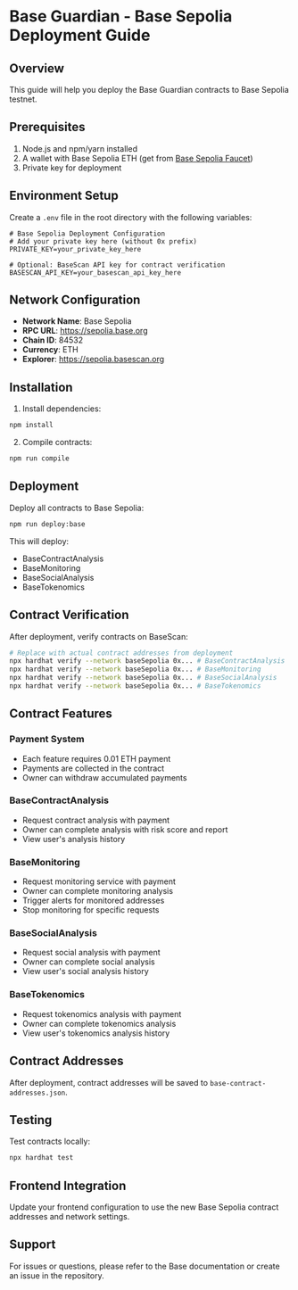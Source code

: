 # Base Guardian - Base Sepolia Deployment Guide

## Overview
This guide will help you deploy the Base Guardian contracts to Base Sepolia testnet.

## Prerequisites
1. Node.js and npm/yarn installed
2. A wallet with Base Sepolia ETH (get from [Base Sepolia Faucet](https://www.coinbase.com/faucets/base-ethereum-sepolia-faucet))
3. Private key for deployment

## Environment Setup

Create a `.env` file in the root directory with the following variables:

```env
# Base Sepolia Deployment Configuration
# Add your private key here (without 0x prefix)
PRIVATE_KEY=your_private_key_here

# Optional: BaseScan API key for contract verification
BASESCAN_API_KEY=your_basescan_api_key_here
```

## Network Configuration
- **Network Name**: Base Sepolia
- **RPC URL**: https://sepolia.base.org
- **Chain ID**: 84532
- **Currency**: ETH
- **Explorer**: https://sepolia.basescan.org

## Installation

1. Install dependencies:
```bash
npm install
```

2. Compile contracts:
```bash
npm run compile
```

## Deployment

Deploy all contracts to Base Sepolia:
```bash
npm run deploy:base
```

This will deploy:
- BaseContractAnalysis
- BaseMonitoring  
- BaseSocialAnalysis
- BaseTokenomics

## Contract Verification

After deployment, verify contracts on BaseScan:
```bash
# Replace with actual contract addresses from deployment
npx hardhat verify --network baseSepolia 0x... # BaseContractAnalysis
npx hardhat verify --network baseSepolia 0x... # BaseMonitoring
npx hardhat verify --network baseSepolia 0x... # BaseSocialAnalysis
npx hardhat verify --network baseSepolia 0x... # BaseTokenomics
```

## Contract Features

### Payment System
- Each feature requires 0.01 ETH payment
- Payments are collected in the contract
- Owner can withdraw accumulated payments

### BaseContractAnalysis
- Request contract analysis with payment
- Owner can complete analysis with risk score and report
- View user's analysis history

### BaseMonitoring
- Request monitoring service with payment
- Owner can complete monitoring analysis
- Trigger alerts for monitored addresses
- Stop monitoring for specific requests

### BaseSocialAnalysis
- Request social analysis with payment
- Owner can complete social analysis
- View user's social analysis history

### BaseTokenomics
- Request tokenomics analysis with payment
- Owner can complete tokenomics analysis
- View user's tokenomics analysis history

## Contract Addresses

After deployment, contract addresses will be saved to `base-contract-addresses.json`.

## Testing

Test contracts locally:
```bash
npx hardhat test
```

## Frontend Integration

Update your frontend configuration to use the new Base Sepolia contract addresses and network settings.

## Support

For issues or questions, please refer to the Base documentation or create an issue in the repository.
